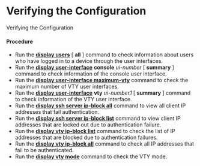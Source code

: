 Verifying the Configuration
===========================

Verifying the Configuration

#### Procedure

* Run the [**display users**](cmdqueryname=display+users) [ **all** ] command to check information about users who have logged in to a device through the user interfaces.
* Run the [**display user-interface**](cmdqueryname=display+user-interface) **console** *ui-number* [ **summary** ] command to check information of the console user interface.
* Run the [**display user-interface maximum-vty**](cmdqueryname=display+user-interface+maximum-vty) command to check the maximum number of VTY user interfaces.
* Run the [**display user-interface**](cmdqueryname=display+user-interface) **vty** *ui-number1* [ **summary** ] command to check information of the VTY user interface.
* Run the [**display ssh server ip-block all**](cmdqueryname=display+ssh+server+ip-block+all) command to view all client IP addresses that fail authentication.
* Run the [**display ssh server ip-block list**](cmdqueryname=display+ssh+server+ip-block+list) command to view client IP addresses that are locked out due to authentication failure.
* Run the [**display vty ip-block list**](cmdqueryname=display+vty+ip-block+list) command to check the list of IP addresses that are blocked due to authentication failures.
* Run the [**display vty ip-block all**](cmdqueryname=display+vty+ip-block+all) command to check all IP addresses that fail to be authenticated.
* Run the [**display vty mode**](cmdqueryname=display+vty+mode) command to check the VTY mode.
